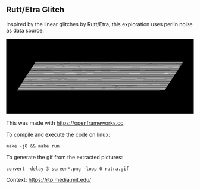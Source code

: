 ## Rutt/Etra Glitch

Inspired by the linear glitches by Rutt/Etra, this exploration uses perlin noise as data source:

![glitch](./bin/data/rutra.gif)

This was made with https://openframeworks.cc.

To compile and execute the code on linux:

    make -j8 && make run

To generate the gif from the extracted pictures:

    convert -delay 3 screen*.png -loop 0 rutra.gif

Context: https://rtp.media.mit.edu/

